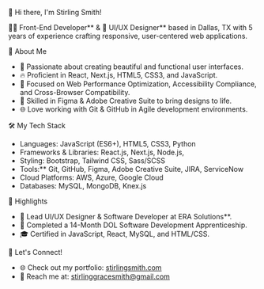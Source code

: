 
 👋 Hi there, I'm Stirling Smith!

👨‍💻 Front-End Developer** & 🎨 UI/UX Designer** based in Dallas, TX with 5 years of experience crafting responsive, user-centered web applications.

🚀 About Me

- 🌟 Passionate about creating beautiful and functional user interfaces.
- 🔥 Proficient in React, Next.js, HTML5, CSS3, and JavaScript.
- 🎯 Focused on Web Performance Optimization, Accessibility Compliance, and Cross-Browser Compatibility.
- 🎨 Skilled in Figma & Adobe Creative Suite to bring designs to life.
- 🌐 Love working with Git & GitHub in Agile development environments.

🛠️ My Tech Stack

- Languages: JavaScript (ES6+), HTML5, CSS3, Python
- Frameworks & Libraries: React.js, Next.js, Node.js, 
- Styling: Bootstrap, Tailwind CSS, Sass/SCSS
- Tools:** Git, GitHub, Figma, Adobe Creative Suite, JIRA, ServiceNow
- Cloud Platforms: AWS, Azure, Google Cloud
- Databases: MySQL, MongoDB, Knex.js

 🌟 Highlights

- 💼 Lead UI/UX Designer & Software Developer at ERA Solutions**.
- 📜 Completed a 14-Month DOL Software Development Apprenticeship.
- 🎓 Certified in JavaScript, React, MySQL, and HTML/CSS.

 🔗 Let's Connect!

- 🌐 Check out my portfolio: [stirlingsmith.com](https://www.stirlingsmith.com/)
- 📧 Reach me at: stirlinggracesmith@gmail.com


<!---
stirlingsmith1/stirlingsmith1 is a ✨ special ✨ repository because its `README.md` (this file) appears on your GitHub profile.
You can click the Preview link to take a look at your changes.
--->
